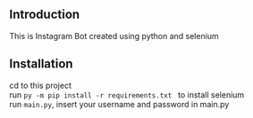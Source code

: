## Introduction
This is Instagram Bot created using python and selenium 

## Installation
cd to this project <br>
run `py -m pip install -r requirements.txt ` to install selenium <br>
run `main.py`, insert your username and password in main.py